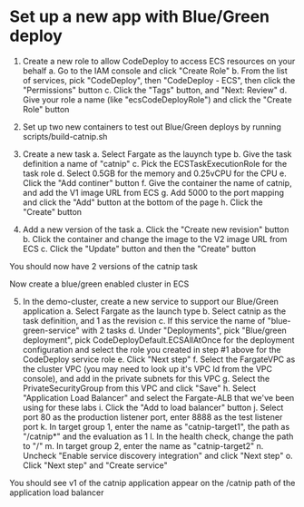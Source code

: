 # Set up a new app with Blue/Green deploy

1. Create a new role to allow CodeDeploy to access ECS resources on your behalf
  a. Go to the IAM console and click "Create Role"
  b. From the list of services, pick "CodeDeploy", then "CodeDeploy - ECS", then click the "Permissions" button
  c. Click the "Tags" button, and "Next: Review"
  d. Give your role a name (like "ecsCodeDeployRole") and click the "Create Role" button
  
2. Set up two new containers to test out Blue/Green deploys by running scripts/build-catnip.sh

3. Create a new task
  a. Select Fargate as the lauynch type
  b. Give the task definition a name of "catnip"
  c. Pick the ECSTaskExecutionRole for the task role
  d. Select 0.5GB for the memory and 0.25vCPU for the CPU
  e. Click the "Add continer" button
  f. Give the container the name of catnip, and add the V1 image URL from ECS
  g. Add 5000 to the port mapping and click the "Add" button at the bottom of the page
  h. Click the "Create" button

4. Add a new version of the task
  a. Click the "Create new revision" button
  b. Click the container and change the image to the V2 image URL from ECS
  c. Click the "Update" button and then the "Create" button

You should now have 2 versions of the catnip task
  
Now create a blue/green enabled cluster in ECS

5. In the demo-cluster, create a new service to support our Blue/Green application 
  a. Select Fargate as the launch type
b. Select catnip as the task definition, and 1 as the revision 
c. If this service the name of "blue-green-service" with 2 tasks
d. Under "Deployments", pick "Blue/green deployment", pick CodeDeployDefault.ECSAllAtOnce for the deployment configuration and select the role you created in step #1 above for the CodeDeploy service role
e. Click "Next step"
f. Select the FargateVPC as the cluster VPC (you may need to look up it's VPC Id from the VPC console), and add in the private subnets for this VPC
g. Select the PrivateSecurityGroup from this VPC and click "Save"
h. Select "Application Load Balancer" and select the Fargate-ALB that we've been using for these labs
i. Click the "Add to load balancer" button
j. Select port 80 as the production listener port, enter 8888 as the test listener port
k. In target group 1, enter the name as "catnip-target1", the path as "/catnip*" and the evaluation as 1
l. In the health check, change the path to "/"
m. In target group 2, enter the name as "catnip-target2"
n. Uncheck "Enable service discovery integration" and click "Next step"
o. Click "Next step" and "Create service"
  
You should see v1 of the catnip application appear on the /catnip path of the application load balancer
